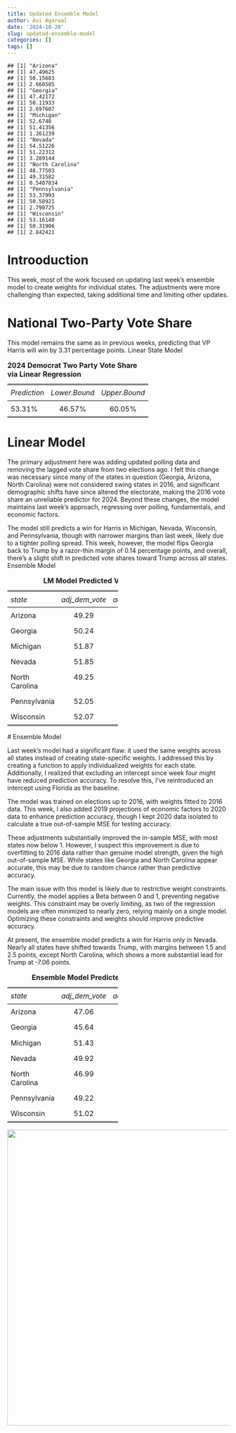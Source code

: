 ```yaml
---
title: Updated Ensemble Model
author: Avi Agarwal
date: '2024-10-28'
slug: updated-ensemble-model
categories: []
tags: []
---
```























































```
## [1] "Arizona"
## [1] 47.49625
## [1] 50.15683
## [1] 2.660585
## [1] "Georgia"
## [1] 47.42172
## [1] 50.11933
## [1] 2.697607
## [1] "Michigan"
## [1] 52.6748
## [1] 51.41356
## [1] 1.261239
## [1] "Nevada"
## [1] 54.51226
## [1] 51.22312
## [1] 3.289144
## [1] "North Carolina"
## [1] 48.77503
## [1] 49.31582
## [1] 0.5407834
## [1] "Pennsylvania"
## [1] 53.37993
## [1] 50.58921
## [1] 2.790725
## [1] "Wisconsin"
## [1] 53.16148
## [1] 50.31906
## [1] 2.842421
```




































# Introoduction
This week, most of the work focused on updating last week’s ensemble model to create weights for individual states. The adjustments were more challenging than expected, taking additional time and limiting other updates.

# National Two-Party Vote Share

This model remains the same as in previous weeks, predicting that VP Harris will win by 3.31 percentage points.
Linear State Model


<table style="border-collapse:collapse; border:none;">
<caption style="font-weight: bold; text-align:left;">2024 Democrat Two Party Vote Share via Linear Regression</caption>
<tr>
<th style="border-top: double; text-align:center; font-style:italic; font-weight:normal; padding:0.2cm; border-bottom:1px solid black; text-align:left; ">Prediction</th>
<th style="border-top: double; text-align:center; font-style:italic; font-weight:normal; padding:0.2cm; border-bottom:1px solid black; ">Lower.Bound</th>
<th style="border-top: double; text-align:center; font-style:italic; font-weight:normal; padding:0.2cm; border-bottom:1px solid black; ">Upper.Bound</th>
</tr>
<tr>
<td style=" padding:0.2cm; text-align:left; vertical-align:top; text-align:left; border-bottom: double; ">53.31%</td>
<td style=" padding:0.2cm; text-align:left; vertical-align:top; text-align:center; border-bottom: double; ">46.57%</td>
<td style=" padding:0.2cm; text-align:left; vertical-align:top; text-align:center; border-bottom: double; ">60.05%</td>
</tr>
</table>

# Linear Model

The primary adjustment here was adding updated polling data and removing the lagged vote share from two elections ago. I felt this change was necessary since many of the states in question (Georgia, Arizona, North Carolina) were not considered swing states in 2016, and significant demographic shifts have since altered the electorate, making the 2016 vote share an unreliable predictor for 2024. Beyond these changes, the model maintains last week’s approach, regressing over polling, fundamentals, and economic factors.

The model still predicts a win for Harris in Michigan, Nevada, Wisconsin, and Pennsylvania, though with narrower margins than last week, likely due to a tighter polling spread. This week, however, the model flips Georgia back to Trump by a razor-thin margin of 0.14 percentage points, and overall, there’s a slight shift in predicted vote shares toward Trump across all states.
Ensemble Model



<table style="width: 50%;">
<caption style="font-weight: bold; text-align: center;">LM Model Predicted Vote Share</caption>
<tr>
<th style="border-top: double; text-align:center; font-style:italic; font-weight:normal; padding:0.2cm; border-bottom:1px solid black; text-align:left; ">state</th>
<th style="border-top: double; text-align:center; font-style:italic; font-weight:normal; padding:0.2cm; border-bottom:1px solid black; ">adj_dem_vote</th>
<th style="border-top: double; text-align:center; font-style:italic; font-weight:normal; padding:0.2cm; border-bottom:1px solid black; ">adj_rep_vote</th>
<th style="border-top: double; text-align:center; font-style:italic; font-weight:normal; padding:0.2cm; border-bottom:1px solid black; ">margin</th>
</tr>
<tr>
<td style=" padding:0.2cm; text-align:left; vertical-align:top; text-align:left; ">Arizona</td>
<td style=" padding:0.2cm; text-align:left; vertical-align:top; text-align:center; ">49.29</td>
<td style=" padding:0.2cm; text-align:left; vertical-align:top; text-align:center; ">50.71</td>
<td style=" padding:0.2cm; text-align:left; vertical-align:top; text-align:center; ">-1.42</td>
</tr>
<tr>
<td style=" padding:0.2cm; text-align:left; vertical-align:top; text-align:left; ">Georgia</td>
<td style=" padding:0.2cm; text-align:left; vertical-align:top; text-align:center; ">50.24</td>
<td style=" padding:0.2cm; text-align:left; vertical-align:top; text-align:center; ">49.76</td>
<td style=" padding:0.2cm; text-align:left; vertical-align:top; text-align:center; ">0.48</td>
</tr>
<tr>
<td style=" padding:0.2cm; text-align:left; vertical-align:top; text-align:left; ">Michigan</td>
<td style=" padding:0.2cm; text-align:left; vertical-align:top; text-align:center; ">51.87</td>
<td style=" padding:0.2cm; text-align:left; vertical-align:top; text-align:center; ">48.13</td>
<td style=" padding:0.2cm; text-align:left; vertical-align:top; text-align:center; ">3.75</td>
</tr>
<tr>
<td style=" padding:0.2cm; text-align:left; vertical-align:top; text-align:left; ">Nevada</td>
<td style=" padding:0.2cm; text-align:left; vertical-align:top; text-align:center; ">51.85</td>
<td style=" padding:0.2cm; text-align:left; vertical-align:top; text-align:center; ">48.15</td>
<td style=" padding:0.2cm; text-align:left; vertical-align:top; text-align:center; ">3.70</td>
</tr>
<tr>
<td style=" padding:0.2cm; text-align:left; vertical-align:top; text-align:left; ">North Carolina</td>
<td style=" padding:0.2cm; text-align:left; vertical-align:top; text-align:center; ">49.25</td>
<td style=" padding:0.2cm; text-align:left; vertical-align:top; text-align:center; ">50.75</td>
<td style=" padding:0.2cm; text-align:left; vertical-align:top; text-align:center; ">-1.50</td>
</tr>
<tr>
<td style=" padding:0.2cm; text-align:left; vertical-align:top; text-align:left; ">Pennsylvania</td>
<td style=" padding:0.2cm; text-align:left; vertical-align:top; text-align:center; ">52.05</td>
<td style=" padding:0.2cm; text-align:left; vertical-align:top; text-align:center; ">47.95</td>
<td style=" padding:0.2cm; text-align:left; vertical-align:top; text-align:center; ">4.09</td>
</tr>
<tr>
<td style=" padding:0.2cm; text-align:left; vertical-align:top; text-align:left; border-bottom: double; ">Wisconsin</td>
<td style=" padding:0.2cm; text-align:left; vertical-align:top; text-align:center; border-bottom: double; ">52.07</td>
<td style=" padding:0.2cm; text-align:left; vertical-align:top; text-align:center; border-bottom: double; ">47.93</td>
<td style=" padding:0.2cm; text-align:left; vertical-align:top; text-align:center; border-bottom: double; ">4.13</td>
</tr>
</table>
# Ensemble Model

Last week’s model had a significant flaw: it used the same weights across all states instead of creating state-specific weights. I addressed this by creating a function to apply individualized weights for each state. Additionally, I realized that excluding an intercept since week four might have reduced prediction accuracy. To resolve this, I’ve reintroduced an intercept using Florida as the baseline.

The model was trained on elections up to 2016, with weights fitted to 2016 data. This week, I also added 2019 projections of economic factors to 2020 data to enhance prediction accuracy, though I kept 2020 data isolated to calculate a true out-of-sample MSE for testing accuracy.

These adjustments substantially improved the in-sample MSE, with most states now below 1. However, I suspect this improvement is due to overfitting to 2016 data rather than genuine model strength, given the high out-of-sample MSE. While states like Georgia and North Carolina appear accurate, this may be due to random chance rather than predictive accuracy.






The main issue with this model is likely due to restrictive weight constraints. Currently, the model applies a Beta between 0 and 1, preventing negative weights. This constraint may be overly limiting, as two of the regression models are often minimized to nearly zero, relying mainly on a single model. Optimizing these constraints and weights should improve predictive accuracy.

At present, the ensemble model predicts a win for Harris only in Nevada. Nearly all states have shifted towards Trump, with margins between 1.5 and 2.5 points, except North Carolina, which shows a more substantial lead for Trump at -7.06 points.


<table style="width: 50%;">
<caption style="font-weight: bold; text-align: center;">Ensemble Model Predicted Vote Share</caption>
<tr>
<th style="border-top: double; text-align:center; font-style:italic; font-weight:normal; padding:0.2cm; border-bottom:1px solid black; text-align:left; ">state</th>
<th style="border-top: double; text-align:center; font-style:italic; font-weight:normal; padding:0.2cm; border-bottom:1px solid black; ">adj_dem_vote</th>
<th style="border-top: double; text-align:center; font-style:italic; font-weight:normal; padding:0.2cm; border-bottom:1px solid black; ">adj_rep_vote</th>
<th style="border-top: double; text-align:center; font-style:italic; font-weight:normal; padding:0.2cm; border-bottom:1px solid black; ">margin</th>
</tr>
<tr>
<td style=" padding:0.2cm; text-align:left; vertical-align:top; text-align:left; ">Arizona</td>
<td style=" padding:0.2cm; text-align:left; vertical-align:top; text-align:center; ">47.06</td>
<td style=" padding:0.2cm; text-align:left; vertical-align:top; text-align:center; ">52.94</td>
<td style=" padding:0.2cm; text-align:left; vertical-align:top; text-align:center; ">-5.88</td>
</tr>
<tr>
<td style=" padding:0.2cm; text-align:left; vertical-align:top; text-align:left; ">Georgia</td>
<td style=" padding:0.2cm; text-align:left; vertical-align:top; text-align:center; ">45.64</td>
<td style=" padding:0.2cm; text-align:left; vertical-align:top; text-align:center; ">54.36</td>
<td style=" padding:0.2cm; text-align:left; vertical-align:top; text-align:center; ">-8.71</td>
</tr>
<tr>
<td style=" padding:0.2cm; text-align:left; vertical-align:top; text-align:left; ">Michigan</td>
<td style=" padding:0.2cm; text-align:left; vertical-align:top; text-align:center; ">51.43</td>
<td style=" padding:0.2cm; text-align:left; vertical-align:top; text-align:center; ">48.57</td>
<td style=" padding:0.2cm; text-align:left; vertical-align:top; text-align:center; ">2.85</td>
</tr>
<tr>
<td style=" padding:0.2cm; text-align:left; vertical-align:top; text-align:left; ">Nevada</td>
<td style=" padding:0.2cm; text-align:left; vertical-align:top; text-align:center; ">49.92</td>
<td style=" padding:0.2cm; text-align:left; vertical-align:top; text-align:center; ">50.08</td>
<td style=" padding:0.2cm; text-align:left; vertical-align:top; text-align:center; ">-0.16</td>
</tr>
<tr>
<td style=" padding:0.2cm; text-align:left; vertical-align:top; text-align:left; ">North Carolina</td>
<td style=" padding:0.2cm; text-align:left; vertical-align:top; text-align:center; ">46.99</td>
<td style=" padding:0.2cm; text-align:left; vertical-align:top; text-align:center; ">53.01</td>
<td style=" padding:0.2cm; text-align:left; vertical-align:top; text-align:center; ">-6.01</td>
</tr>
<tr>
<td style=" padding:0.2cm; text-align:left; vertical-align:top; text-align:left; ">Pennsylvania</td>
<td style=" padding:0.2cm; text-align:left; vertical-align:top; text-align:center; ">49.22</td>
<td style=" padding:0.2cm; text-align:left; vertical-align:top; text-align:center; ">50.78</td>
<td style=" padding:0.2cm; text-align:left; vertical-align:top; text-align:center; ">-1.55</td>
</tr>
<tr>
<td style=" padding:0.2cm; text-align:left; vertical-align:top; text-align:left; border-bottom: double; ">Wisconsin</td>
<td style=" padding:0.2cm; text-align:left; vertical-align:top; text-align:center; border-bottom: double; ">51.02</td>
<td style=" padding:0.2cm; text-align:left; vertical-align:top; text-align:center; border-bottom: double; ">48.98</td>
<td style=" padding:0.2cm; text-align:left; vertical-align:top; text-align:center; border-bottom: double; ">2.04</td>
</tr>
</table>

<img src="{{< blogdown/postref >}}index_files/figure-html/unnamed-chunk-40-1.png" width="672" />


